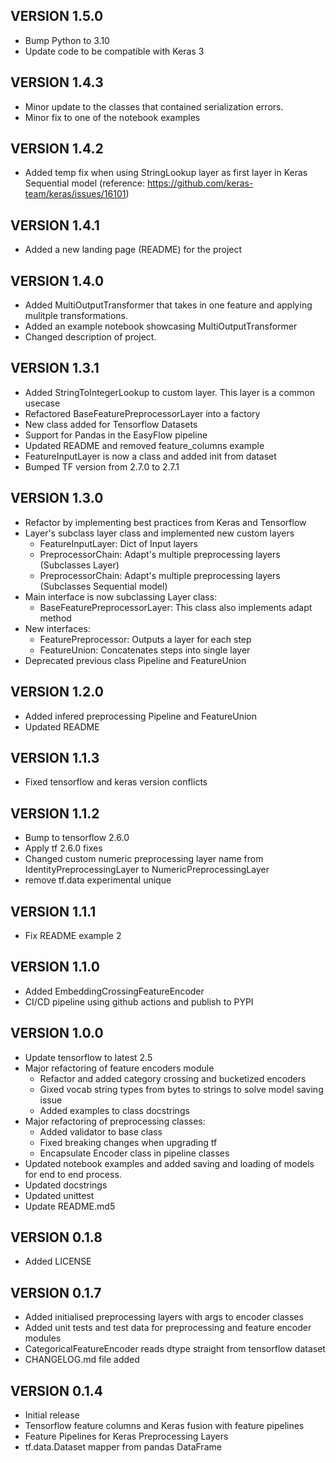 ## VERSION 1.5.0
* Bump Python to 3.10
* Update code to be compatible with Keras 3

## VERSION 1.4.3
* Minor update to the classes that contained serialization errors.
* Minor fix to one of the notebook examples

## VERSION 1.4.2
* Added temp fix when using StringLookup layer as first layer in Keras Sequential model
  (reference: https://github.com/keras-team/keras/issues/16101)

## VERSION 1.4.1
* Added a new landing page (README) for the project

## VERSION 1.4.0
* Added MultiOutputTransformer that takes in one feature and applying mulitple transformations.
* Added an example notebook showcasing MultiOutputTransformer
* Changed description of project.

## VERSION 1.3.1
* Added StringToIntegerLookup to custom layer. This layer is a common usecase
* Refactored BaseFeaturePreprocessorLayer into a factory
* New class added for Tensorflow Datasets
* Support for Pandas in the EasyFlow pipeline
* Updated README and removed feature_columns example
* FeatureInputLayer is now a class and added init from dataset
* Bumped TF version from 2.7.0 to 2.7.1

## VERSION 1.3.0
* Refactor by implementing best practices from Keras and Tensorflow
* Layer's subclass layer class and implemented new custom layers
    - FeatureInputLayer: Dict of Input layers
    - PreprocessorChain: Adapt's multiple preprocessing layers
                            (Subclasses Layer)
    - PreprocessorChain: Adapt's multiple preprocessing layers
                                      (Subclasses Sequential model)
* Main interface is now subclassing Layer class:
    - BaseFeaturePreprocessorLayer: This class also implements adapt method
* New interfaces:
    - FeaturePreprocessor: Outputs a layer for each step
    - FeatureUnion: Concatenates steps into single layer
* Deprecated previous class Pipeline and FeatureUnion

## VERSION 1.2.0
* Added infered preprocessing Pipeline and FeatureUnion
* Updated README

## VERSION 1.1.3
* Fixed tensorflow and keras version conflicts

## VERSION 1.1.2
* Bump to tensorflow 2.6.0
* Apply tf 2.6.0 fixes
* Changed custom numeric preprocessing layer name from IdentityPreprocessingLayer to NumericPreprocessingLayer
* remove tf.data experimental unique

## VERSION 1.1.1
* Fix README example 2

## VERSION 1.1.0
* Added EmbeddingCrossingFeatureEncoder
* CI/CD pipeline using github actions and publish to PYPI

## VERSION 1.0.0
* Update tensorflow to latest 2.5
* Major refactoring of feature encoders module
    - Refactor and added category crossing and bucketized encoders
    - Gixed vocab string types from bytes to strings to solve model saving issue
    - Added examples to class docstrings
* Major refactoring of preprocessing classes:
    - Added validator to base class
    - Fixed breaking changes when upgrading tf
    - Encapsulate Encoder class in pipeline classes
* Updated notebook examples and added saving and loading of models for end to end process.
* Updated docstrings
* Updated unittest
* Update README.md5

## VERSION 0.1.8
* Added LICENSE

## VERSION 0.1.7
* Added initialised preprocessing layers with args to encoder classes
* Added unit tests and test data for preprocessing and feature encoder modules
* CategoricalFeatureEncoder reads dtype straight from tensorflow dataset
* CHANGELOG.md file added

## VERSION 0.1.4
* Initial release 
* Tensorflow feature columns and Keras fusion with feature pipelines
* Feature Pipelines for Keras Preprocessing Layers
* tf.data.Dataset mapper from pandas DataFrame
